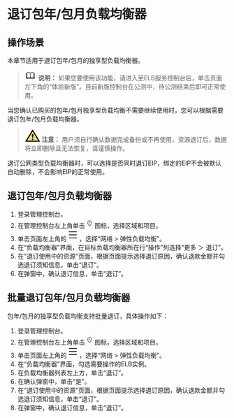 # 退订包年/包月负载均衡器<a name="elb_ug_fz_0010"></a>

## 操作场景<a name="section10509488313"></a>

本章节适用于退订包年/包月的独享型负载均衡器。

>![](public_sys-resources/icon-note.gif) **说明：** 
>如果您要使用该功能，请进入至ELB服务控制台后，单击页面左下角的“体验新版”。目前新版控制台在公测中，待公测结束后即可正常使用。

当您确认已购买的包年/包月独享型负载均衡不需要继续使用时，您可以根据需要退订包年/包月负载均衡器。

>![](public_sys-resources/icon-caution.gif) **注意：** 
>用户须自行确认数据完成备份或不再使用，资源退订后，数据将立即删除且无法恢复，请谨慎操作。

退订公网类型负载均衡器时，可以选择是否同时退订EIP，绑定的EIP不会被默认自动删除，不会影响EIP的正常使用。

## 退订包年/包月负载均衡器<a name="section1465617923118"></a>

1.  登录管理控制台。
2.  在管理控制台左上角单击![](figures/icon-region.png)图标，选择区域和项目。
3.  单击页面左上角的![](figures/icon-position.png)，选择“网络 \> 弹性负载均衡”。
4.  在“负载均衡器”界面，在目标负载均衡器所在行“操作”列选择“更多 ＞ 退订”。
5.  在“退订使用中的资源”页面，根据页面提示选择退订原因，确认退款金额并勾选退订须知信息，单击“退订”。
6.  在弹窗中，确认退订信息，单击“退订”。

## 批量退订包年/包月负载均衡器<a name="section177519515113"></a>

包年/包月的独享型负载均衡支持批量退订，具体操作如下：

1.  登录管理控制台。
2.  在管理控制台左上角单击![](figures/icon-region.png)图标，选择区域和项目。
3.  单击页面左上角的![](figures/icon-position.png)，选择“网络 \> 弹性负载均衡”。
4.  在“负载均衡器”界面，勾选需要操作的ELB实例。
5.  在负载均衡器列表左上方，单击“退订”。
6.  在确认弹窗中，单击“是”。
7.  在“退订使用中的资源”页面，根据页面提示选择退订原因，确认退款金额并勾选退订须知信息，单击“退订”。
8.  在弹窗中，确认退订信息，单击“退订”。

